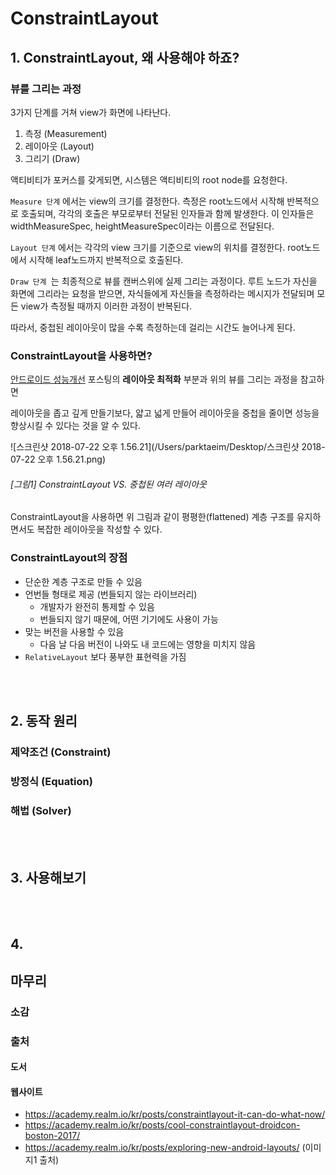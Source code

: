 # ConstraintLayout



## 1. ConstraintLayout, 왜 사용해야 하죠?

### 뷰를 그리는 과정

3가지 단계를 거쳐 view가 화면에 나타난다.

1. 측정 (Measurement)
2. 레이아웃 (Layout)
3. 그리기 (Draw)

액티비티가 포커스를 갖게되면, 시스템은 액티비티의 root node를 요청한다. 

``Measure 단계`` 에서는 view의 크기를 결정한다. 측정은 root노드에서 시작해 반복적으로 호출되며, 각각의 호출은 부모로부터 전달된 인자들과 함께 발생한다. 이 인자들은 widthMeasureSpec, heightMeasureSpec이라는 이름으로 전달된다.

``Layout 단계`` 에서는 각각의 view 크기를 기준으로 view의 위치를 결정한다. root노드에서 시작해 leaf노드까지 반복적으로 호출된다.

``Draw 단계 ``는 최종적으로 뷰를 캔버스위에 실제 그리는 과정이다. 루트 노드가 자신을 화면에 그리라는 요청을 받으면, 자식들에게 자신들을 측정하라는 메시지가 전달되며 모든 view가 측정될 때까지 이러한 과정이 반복된다.

따라서, 중첩된 레이아웃이 많을 수록 측정하는데 걸리는 시간도 늘어나게 된다.



### ConstraintLayout을 사용하면?

[안드로이드 성능개선](study/week5/android%20performance/%EC%95%88%EB%93%9C%EB%A1%9C%EC%9D%B4%EB%93%9C%20%EC%84%B1%EB%8A%A5%EA%B0%9C%EC%84%A0.md) 포스팅의 **레이아웃 최적화** 부분과 위의 뷰를 그리는 과정을 참고하면

레이아웃을 좁고 깊게 만들기보다, 얇고 넓게 만들어 레이아웃을 중첩을 줄이면 성능을 향상시킬 수 있다는 것을 알 수 있다. 

![스크린샷 2018-07-22 오후 1.56.21](/Users/parktaeim/Desktop/스크린샷 2018-07-22 오후 1.56.21.png)

 ###### [그림1] ConstraintLayout VS. 중첩된 여러 레이아웃

ConstraintLayout을 사용하면 위 그림과 같이 평평한(flattened) 계층 구조를 유지하면서도 복잡한 레이아웃을 작성할 수 있다. 



### ConstraintLayout의 장점

- 단순한 계층 구조로 만들 수 있음
- 언번들 형태로 제공 (번들되지 않는 라이브러리)
  - 개발자가 완전히 통제할 수 있음
  - 번들되지 않기 때문에, 어떤 기기에도 사용이 가능
- 맞는 버전을 사용할 수 있음
  - 다음 날 다음 버전이 나와도 내 코드에는 영향을 미치지 않음
- `RelativeLayout` 보다 풍부한 표현력을 가짐







</br></br>


## 2. 동작 원리

### 제약조건 (Constraint)



### 방정식 (Equation)



### 해법 (Solver)



</br></br>

## 3. 사용해보기





</br></br>

## 4.







## 마무리

### 소감





### 출처

#### 도서



#### 웹사이트

- https://academy.realm.io/kr/posts/constraintlayout-it-can-do-what-now/
- https://academy.realm.io/kr/posts/cool-constraintlayout-droidcon-boston-2017/
- https://academy.realm.io/kr/posts/exploring-new-android-layouts/ (이미지1 출처)
